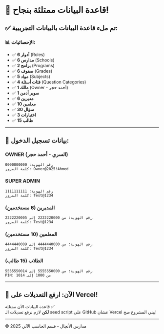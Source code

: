 # 🎉 قاعدة البيانات ممتلئة بنجاح!

## ✅ تم ملء قاعدة البيانات بالبيانات التجريبية:

### 📊 الإحصائيات:
- ✅ **6 أدوار** (Roles)
- ✅ **6 مدارس** (Schools)
- ✅ **2 برامج** (Programs)
- ✅ **6 صفوف** (Grades)
- ✅ **5 مواد** (Subjects)
- ✅ **4 فئات أسئلة** (Question Categories)
- ✅ **1 مالك** (Owner - أحمد حجر)
- ✅ **1 سوبر أدمن**
- ✅ **6 مديرين**
- ✅ **10 معلمين**
- ✅ **30 سؤال**
- ✅ **3 اختبارات**
- ✅ **15 طالب**

---

## 🔐 بيانات تسجيل الدخول:

### **OWNER (السري - أحمد حجر)**
```
رقم الهوية: 0000000000
كلمة المرور: Owner@2025!Ahmed
```

### **SUPER ADMIN**
```
رقم الهوية: 1111111111
كلمة المرور: Test@1234
```

### **المديرين (6 مستخدمين)**
```
رقم الهوية: من 2222220000 إلى 2222220005
كلمة المرور: Test@1234
```

### **المعلمين (10 مستخدمين)**
```
رقم الهوية: من 4444440000 إلى 4444440009
كلمة المرور: Test@1234
```

### **الطلاب (15 طالب)**
```
رقم الهوية: من 5555550000 إلى 5555550014
PIN: من 1000 إلى 1014
```

---

## 🚀 الآن: ارفع التعديلات على Vercel!

قاعدة البيانات الآن ممتلئة ✅  
**لكن** لازم نرفع تعديلات الـ seed script على GitHub عشان Vercel يبني المشروع صح!

---

© 2025 مدارس الأنجال - قسم الحاسب الآلي


